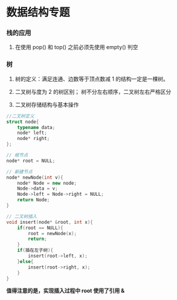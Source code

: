# 数据结构专题

### 栈的应用

1. 在使用 pop() 和 top() 之前必须先使用 empty() 判空


### 树

1. 树的定义：满足连通、边数等于顶点数减 1 的结构一定是一棵树。

2. 二叉树与度为 2 的树区别； 树不分左右顺序，二叉树左右严格区分

3. 二叉树存储结构与基本操作

```cpp
//二叉树定义
struct node{
    typename data;
    node* left;
    node* right;
};

// 根节点
node* root = NULL;

// 新建节点
node* newNode(int v){
    node* Node = new node;
    Node->data = v;
    Node->left = Node->right = NULL;
    return Node;
}

// 二叉树插入
void insert(node* &root, int x){
    if(root == NULL){
        root = newNode(x);
        return;
    }
    if(插在左子树){
        insert(root->left, x);
    }else{
        insert(root->right, x);
    }
}
```

**值得注意的是，实现插入过程中 root 使用了引用 &**